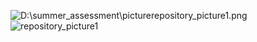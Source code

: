 ![D:\summer_assessment\picturerepository_picture1.png]()![repository_picture1](D:\summer_assessment\picture\repository_picture1.png)